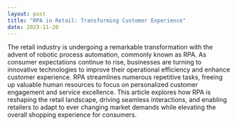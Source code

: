 ```yaml
---
layout: post
title: "RPA in Retail: Transforming Customer Experience"
date: 2023-11-20
---
```


The retail industry is undergoing a remarkable transformation with the advent of robotic process automation, commonly known as RPA. As consumer expectations continue to rise, businesses are turning to innovative technologies to improve their operational efficiency and enhance customer experience. RPA streamlines numerous repetitive tasks, freeing up valuable human resources to focus on personalized customer engagement and service excellence. This article explores how RPA is reshaping the retail landscape, driving seamless interactions, and enabling retailers to adapt to ever changing market demands while elevating the overall shopping experience for consumers.
